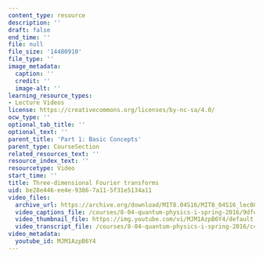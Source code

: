 ```yaml
---
content_type: resource
description: ''
draft: false
end_time: ''
file: null
file_size: '14480910'
file_type: ''
image_metadata:
  caption: ''
  credit: ''
  image-alt: ''
learning_resource_types:
- Lecture Videos
license: https://creativecommons.org/licenses/by-nc-sa/4.0/
ocw_type: ''
optional_tab_title: ''
optional_text: ''
parent_title: 'Part 1: Basic Concepts'
parent_type: CourseSection
related_resources_text: ''
resource_index_text: ''
resourcetype: Video
start_time: ''
title: Three-dimensional Fourier transforms
uid: be28e446-ee4e-9386-7a11-5f31e5134a11
video_files:
  archive_url: https://archive.org/download/MIT8.04S16/MIT8_04S16_lec08_s3_300k.mp4
  video_captions_file: /courses/8-04-quantum-physics-i-spring-2016/9dfe5ca2da3156a8b4fc57bc9489d08a_MJM1AzpB6Y4.vtt
  video_thumbnail_file: https://img.youtube.com/vi/MJM1AzpB6Y4/default.jpg
  video_transcript_file: /courses/8-04-quantum-physics-i-spring-2016/cc20571344e88f9576aeefd19ca17340_MJM1AzpB6Y4.pdf
video_metadata:
  youtube_id: MJM1AzpB6Y4
---
```


